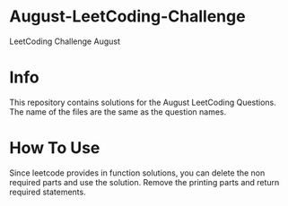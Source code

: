 # August-LeetCoding-Challenge
LeetCoding Challenge August

# Info
This repository contains solutions for the August LeetCoding Questions.
The name of the files are the same as the question names.

# How To Use
Since leetcode provides in function solutions, you can delete the non required parts and use the solution.
Remove the printing parts and return required statements.
